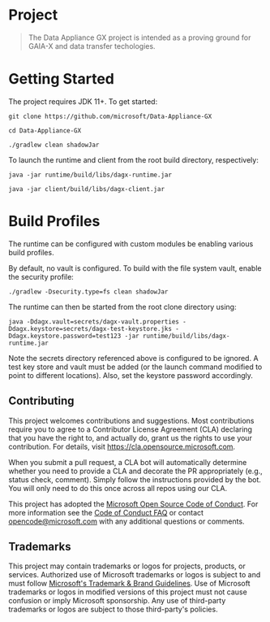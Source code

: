 # Project

> The Data Appliance GX project is intended as a proving ground for GAIA-X and data transfer techologies.

# Getting Started

The project requires JDK 11+. To get started:

``` git clone https://github.com/microsoft/Data-Appliance-GX ```

``` cd Data-Appliance-GX ```

```./gradlew clean shadowJar```

To launch the runtime and client from the root build directory, respectively:

```java -jar runtime/build/libs/dagx-runtime.jar```

```java -jar client/build/libs/dagx-client.jar```

# Build Profiles

The runtime can be configured with custom modules be enabling various build profiles.

By default, no vault is configured. To build with the file system vault, enable the security profile:

```./gradlew -Dsecurity.type=fs clean shadowJar ```

The runtime can then be started from the root clone directory using:

``` java -Ddagx.vault=secrets/dagx-vault.properties -Ddagx.keystore=secrets/dagx-test-keystore.jks -Ddagx.keystore.password=test123 -jar runtime/build/libs/dagx-runtime.jar ```

Note the secrets directory referenced above is configured to be ignored. A test key store and vault must be added (or the launch command modified to point to different locations).
Also, set the keystore password accordingly.


## Contributing

This project welcomes contributions and suggestions. Most contributions require you to agree to a Contributor License Agreement (CLA) declaring that you have the right to, and
actually do, grant us the rights to use your contribution. For details, visit https://cla.opensource.microsoft.com.

When you submit a pull request, a CLA bot will automatically determine whether you need to provide a CLA and decorate the PR appropriately (e.g., status check, comment). Simply
follow the instructions provided by the bot. You will only need to do this once across all repos using our CLA.

This project has adopted the [Microsoft Open Source Code of Conduct](https://opensource.microsoft.com/codeofconduct/). For more information see
the [Code of Conduct FAQ](https://opensource.microsoft.com/codeofconduct/faq/) or contact [opencode@microsoft.com](mailto:opencode@microsoft.com) with any additional questions or
comments.

## Trademarks

This project may contain trademarks or logos for projects, products, or services. Authorized use of Microsoft trademarks or logos is subject to and must follow
[Microsoft's Trademark & Brand Guidelines](https://www.microsoft.com/en-us/legal/intellectualproperty/trademarks/usage/general). Use of Microsoft trademarks or logos in modified
versions of this project must not cause confusion or imply Microsoft sponsorship. Any use of third-party trademarks or logos are subject to those third-party's policies.
